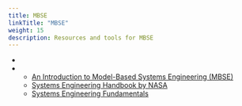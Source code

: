 ```yaml
---
title: MBSE
linkTitle: "MBSE"
weight: 15
description: Resources and tools for MBSE
---
```


-
- * [An Introduction to Model-Based Systems Engineering (MBSE)](https://insights.sei.cmu.edu/blog/introduction-model-based-systems-engineering-mbse/)
  * [Systems Engineering Handbook by NASA](https://www.nasa.gov/seh/2-fundamentals)
  * [Systems Engineering Fundamentals](https://ocw.mit.edu/courses/aeronautics-and-astronautics/16-885j-aircraft-systems-engineering-fall-2005/readings/sefguide_01_01.pdf)